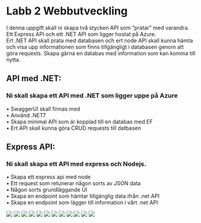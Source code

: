 # Labb 2 Webbutveckling
I denna uppgift skall ni skapa två stycken API som ”pratar” med varandra.  
Ett Express API och ett .NET API som ligger hostat på Azure.  
Ert .NET API skall prata med databasen och ert node API skall kunna
hämta och visa upp informationen som finns tillgängligt i databasen
genom att göra requests. Skapa gärna en databas med information som
kan komma till nytta.

## API med .NET:
### Ni skall skapa ett API med .NET som ligger uppe på Azure  
• SwaggerUI skall finnas med  
• Använd .NET7  
• Skapa minimal API som är kopplad till en databas med EF  
• Ert API skall kunna göra CRUD requests till datbasen  

## Express API:
### Ni skall skapa ett API med express och Nodejs.  
• Skapa ett express api med node  
• Ett request som retunerar någon sorts av JSON data  
• Någon sorts grundläggande UI  
• Skapa en endpoint som hämtar tillgänglig data ifrån .net API  
• Skapa en endpoint som lägger till information i vårt .net API  


![](https://github.com/TantBella/TheBurningLab/blob/main/visual_project/bl01.png)
![](https://github.com/TantBella/TheBurningLab/blob/main/visual_project/bl03.png)
![](https://github.com/TantBella/TheBurningLab/blob/main/visual_project/bl04.png)
![](https://github.com/TantBella/TheBurningLab/blob/main/visual_project/bl02.png)
![](https://github.com/TantBella/TheBurningLab/blob/main/visual_project/bl05.png)
![](https://github.com/TantBella/TheBurningLab/blob/main/visual_project/bl06.png)
![](https://github.com/TantBella/TheBurningLab/blob/main/visual_project/bl07.png)
![](https://github.com/TantBella/TheBurningLab/blob/main/visual_project/bl08.png)
![](https://github.com/TantBella/TheBurningLab/blob/main/visual_project/bl09.png)
![](https://github.com/TantBella/TheBurningLab/blob/main/visual_project/bl011.png)
![](https://github.com/TantBella/TheBurningLab/blob/main/visual_project/bl010.png)
![](https://github.com/TantBella/TheBurningLab/blob/main/visual_project/bl012.png)
